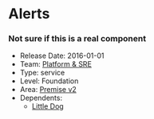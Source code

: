 # Alerts
### Not sure if this is a real component
* Release Date: 2016-01-01
* Team: [Platform & SRE](../teams/platform.md)
* Type: service
* Level: Foundation
* Area: [Premise v2](../areas/v2.png)
* Dependents:
  * [Little Dog](little-dog.md)
